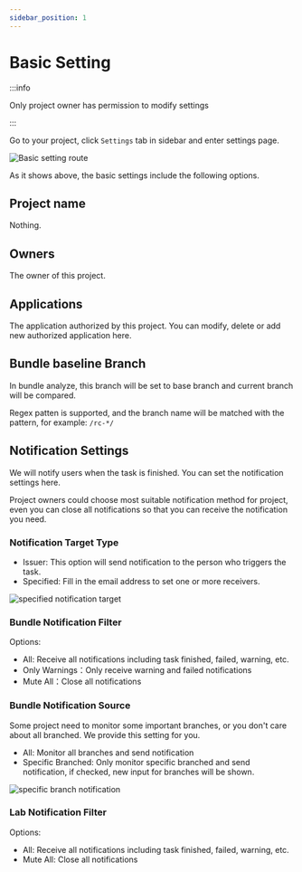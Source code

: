 ```yaml
---
sidebar_position: 1
---
```


# Basic Setting

:::info

Only project owner has permission to modify settings

:::

Go to your project, click `Settings` tab in sidebar and enter settings page.

![Basic setting route](/settings/basic-setting-route.png)

As it shows above, the basic settings include the following options.

## Project name

Nothing.

## Owners

The owner of this project.

## Applications

The application authorized by this project. You can modify, delete or add new authorized application here.

## Bundle baseline Branch

In bundle analyze, this branch will be set to base branch and current branch will be compared.

Regex patten is supported, and the branch name will be matched with the pattern, for example: `/rc-*/`

## Notification Settings

We will notify users when the task is finished. You can set the notification settings here.

Project owners could choose most suitable notification method for project, even you can close all notifications so that you can receive the notification you need.

### Notification Target Type

- Issuer: This option will send notification to the person who triggers the task.
- Specified: Fill in the email address to set one or more receivers.

![specified notification target](/settings/specified-notification-target.png)

### Bundle Notification Filter

Options:

- All: Receive all notifications including task finished, failed, warning, etc.
- Only Warnings：Only receive warning and failed notifications
- Mute All：Close all notifications

### Bundle Notification Source

Some project need to monitor some important branches, or you don't care about all branched. We provide this setting for you.

- All: Monitor all branches and send notification
- Specific Branched: Only monitor specific branched and send notification, if checked, new input for branches will be shown.

![specific branch notification](/settings/specific-branch-notification.png)

### Lab Notification Filter

Options:

- All: Receive all notifications including task finished, failed, warning, etc.
- Mute All: Close all notifications
